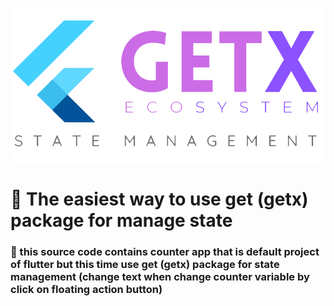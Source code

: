 <p align="center">
  <img src=https://github.com/SajadRahimi1/getx-counter-app/raw/main/getx_image.png />
</p>

# 🥇 The easiest way to use get (getx) package for manage state

### 🎯 this source code contains counter app that is default project of flutter but this time use get (getx) package for state management (change text when change counter variable by click on floating action button)
 
